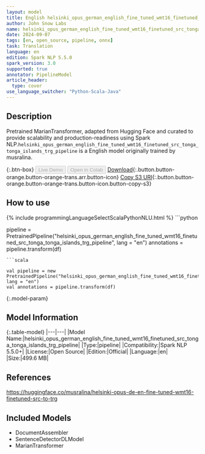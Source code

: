```yaml
---
layout: model
title: English helsinki_opus_german_english_fine_tuned_wmt16_finetuned_src_tonga_tonga_islands_trg_pipeline pipeline MarianTransformer from musralina
author: John Snow Labs
name: helsinki_opus_german_english_fine_tuned_wmt16_finetuned_src_tonga_tonga_islands_trg_pipeline
date: 2024-09-07
tags: [en, open_source, pipeline, onnx]
task: Translation
language: en
edition: Spark NLP 5.5.0
spark_version: 3.0
supported: true
annotator: PipelineModel
article_header:
  type: cover
use_language_switcher: "Python-Scala-Java"
---
```


## Description

Pretrained MarianTransformer, adapted from Hugging Face and curated to provide scalability and production-readiness using Spark NLP.`helsinki_opus_german_english_fine_tuned_wmt16_finetuned_src_tonga_tonga_islands_trg_pipeline` is a English model originally trained by musralina.

{:.btn-box}
<button class="button button-orange" disabled>Live Demo</button>
<button class="button button-orange" disabled>Open in Colab</button>
[Download](https://s3.amazonaws.com/auxdata.johnsnowlabs.com/public/models/helsinki_opus_german_english_fine_tuned_wmt16_finetuned_src_tonga_tonga_islands_trg_pipeline_en_5.5.0_3.0_1725748129907.zip){:.button.button-orange.button-orange-trans.arr.button-icon}
[Copy S3 URI](s3://auxdata.johnsnowlabs.com/public/models/helsinki_opus_german_english_fine_tuned_wmt16_finetuned_src_tonga_tonga_islands_trg_pipeline_en_5.5.0_3.0_1725748129907.zip){:.button.button-orange.button-orange-trans.button-icon.button-copy-s3}

## How to use



<div class="tabs-box" markdown="1">
{% include programmingLanguageSelectScalaPythonNLU.html %}
```python

pipeline = PretrainedPipeline("helsinki_opus_german_english_fine_tuned_wmt16_finetuned_src_tonga_tonga_islands_trg_pipeline", lang = "en")
annotations =  pipeline.transform(df)   

```
```scala

val pipeline = new PretrainedPipeline("helsinki_opus_german_english_fine_tuned_wmt16_finetuned_src_tonga_tonga_islands_trg_pipeline", lang = "en")
val annotations = pipeline.transform(df)

```
</div>

{:.model-param}
## Model Information

{:.table-model}
|---|---|
|Model Name:|helsinki_opus_german_english_fine_tuned_wmt16_finetuned_src_tonga_tonga_islands_trg_pipeline|
|Type:|pipeline|
|Compatibility:|Spark NLP 5.5.0+|
|License:|Open Source|
|Edition:|Official|
|Language:|en|
|Size:|499.6 MB|

## References

https://huggingface.co/musralina/helsinki-opus-de-en-fine-tuned-wmt16-finetuned-src-to-trg

## Included Models

- DocumentAssembler
- SentenceDetectorDLModel
- MarianTransformer